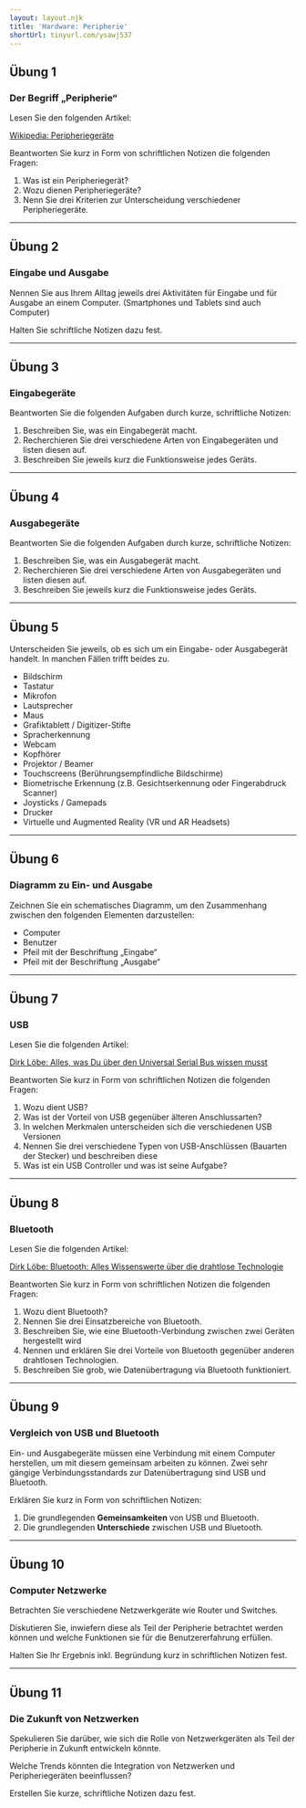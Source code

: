 ```yaml
---
layout: layout.njk
title: 'Hardware: Peripherie'
shortUrl: tinyurl.com/ysawj537
---
```


## Übung 1

### Der Begriff „Peripherie“

Lesen Sie den folgenden Artikel:

[Wikipedia: Peripheriegeräte](https://de.wikipedia.org/wiki/Peripherieger%C3%A4t)

Beantworten Sie kurz in Form von schriftlichen Notizen die folgenden Fragen:

1. Was ist ein Peripheriegerät?
2. Wozu dienen Peripheriegeräte?
3. Nenn Sie drei Kriterien zur Unterscheidung verschiedener Peripheriegeräte.

---

## Übung 2

### Eingabe und Ausgabe

Nennen Sie aus Ihrem Alltag jeweils drei Aktivitäten für Eingabe und für Ausgabe an einem Computer. (Smartphones und Tablets sind auch Computer)

Halten Sie schriftliche Notizen dazu fest.

---

## Übung 3

### Eingabegeräte

Beantworten Sie die folgenden Aufgaben durch kurze, schriftliche Notizen:

1. Beschreiben Sie, was ein Eingabegerät macht.
2. Recherchieren Sie drei verschiedene Arten von Eingabegeräten und listen diesen auf.
3. Beschreiben Sie jeweils kurz die Funktionsweise jedes Geräts.

---

## Übung 4

### Ausgabegeräte

Beantworten Sie die folgenden Aufgaben durch kurze, schriftliche Notizen:

1. Beschreiben Sie, was ein Ausgabegerät macht.
2. Recherchieren Sie drei verschiedene Arten von Ausgabegeräten und listen diesen auf.
3. Beschreiben Sie jeweils kurz die Funktionsweise jedes Geräts.

---

## Übung 5

Unterscheiden Sie jeweils, ob es sich um ein Eingabe- oder Ausgabegerät handelt. In manchen Fällen trifft beides zu.

- Bildschirm
- Tastatur
- Mikrofon
- Lautsprecher
- Maus
- Grafiktablett / Digitizer-Stifte
- Spracherkennung
- Webcam
- Kopfhörer
- Projektor / Beamer
- Touchscreens (Berührungsempfindliche Bildschirme)
- Biometrische Erkennung (z.B. Gesichtserkennung oder Fingerabdruck Scanner)
- Joysticks / Gamepads
- Drucker
- Virtuelle und Augmented Reality (VR und AR Headsets)

---

## Übung 6

### Diagramm zu Ein- und Ausgabe

Zeichnen Sie ein schematisches Diagramm, um den Zusammenhang zwischen den folgenden Elementen darzustellen:

- Computer
- Benutzer
- Pfeil mit der Beschriftung „Eingabe“
- Pfeil mit der Beschriftung „Ausgabe“

---

## Übung 7

### USB

Lesen Sie die folgenden Artikel:

[Dirk Löbe: Alles, was Du über den Universal Serial Bus wissen musst](https://www.dirks-computerecke.de/hardware/usb-erklaert.htm)

Beantworten Sie kurz in Form von schriftlichen Notizen die folgenden Fragen:

1. Wozu dient USB?
2. Was ist der Vorteil von USB gegenüber älteren Anschlussarten?
3. In welchen Merkmalen unterscheiden sich die verschiedenen USB Versionen
4. Nennen Sie drei verschiedene Typen von USB-Anschlüssen (Bauarten der Stecker) und beschreiben diese
5. Was ist ein USB Controller und was ist seine Aufgabe?

---

## Übung 8

### Bluetooth

Lesen Sie die folgenden Artikel:

[Dirk Löbe: Bluetooth: Alles Wissenswerte über die drahtlose Technologie](https://www.dirks-computerecke.de/technik/bluetooth.htm)

Beantworten Sie kurz in Form von schriftlichen Notizen die folgenden Fragen:

1. Wozu dient Bluetooth?
2. Nennen Sie drei Einsatzbereiche von Bluetooth.
3. Beschreiben Sie, wie eine Bluetooth-Verbindung zwischen zwei Geräten hergestellt wird
4. Nennen und erklären Sie drei Vorteile von Bluetooth gegenüber anderen drahtlosen Technologien.
5. Beschreiben Sie grob, wie Datenübertragung via Bluetooth funktioniert.

---

## Übung 9

### Vergleich von USB und Bluetooth

Ein- und Ausgabegeräte müssen eine Verbindung mit einem Computer herstellen, um mit diesem gemeinsam arbeiten zu können. Zwei sehr gängige Verbindungsstandards zur Datenübertragung sind USB und Bluetooth.

Erklären Sie kurz in Form von schriftlichen Notizen:

1. Die grundlegenden **Gemeinsamkeiten** von USB und Bluetooth.
2. Die grundlegenden **Unterschiede** zwischen USB und Bluetooth.

---

## Übung 10

### Computer Netzwerke

Betrachten Sie verschiedene Netzwerkgeräte wie Router und Switches.

Diskutieren Sie, inwiefern diese als Teil der Peripherie betrachtet werden können und welche Funktionen sie für die Benutzererfahrung erfüllen.

Halten Sie Ihr Ergebnis inkl. Begründung kurz in schriftlichen Notizen fest.

---

## Übung 11

### Die Zukunft von Netzwerken

Spekulieren Sie darüber, wie sich die Rolle von Netzwerkgeräten als Teil der Peripherie in Zukunft entwickeln könnte.

Welche Trends könnten die Integration von Netzwerken und Peripheriegeräten beeinflussen?

Erstellen Sie kurze, schriftliche Notizen dazu fest.
